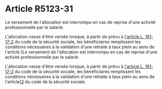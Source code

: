 # Article R5123-31

Le versement de l'allocation est interrompu en cas de reprise d'une activité professionnelle par le salarié. 
  
  
L'allocation cesse d'être versée lorsque, à partir de prévu à [l'article L. 161-17-2][1] du code de la sécurité sociale, les bénéficiaires remplissent les conditions nécessaires à la validation d'une retraite à taux plein au sens de l'article [Le versement de l'allocation est interrompu en cas de reprise d'une activité professionnelle par le salarié. 
  
  
L'allocation cesse d'être versée lorsque, à partir de prévu à [l'article L. 161-17-2][1] du code de la sécurité sociale, les bénéficiaires remplissent les conditions nécessaires à la validation d'une retraite à taux plein au sens de l'article][2] du code de la sécurité sociale.

 [1]: /affichCodeArticle.do?cidTexte=LEGITEXT000006073189&idArticle=LEGIARTI000023024749&dateTexte=&categorieLien=cid
 [2]: /affichCodeArticle.do?cidTexte=LEGITEXT000006073189&idArticle=LEGIARTI000006749434&dateTexte=&categorieLien=cid